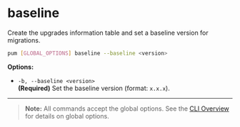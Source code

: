 # baseline

Create the upgrades information table and set a baseline version for migrations.

```sh
pum [GLOBAL_OPTIONS] baseline --baseline <version>
```

**Options:**

- `-b, --baseline <version>`  
  **(Required)** Set the baseline version (format: `x.x.x`).

---

> **Note:**
> All commands accept the global options. See the [CLI Overview](../cli.md) for details on global options.
